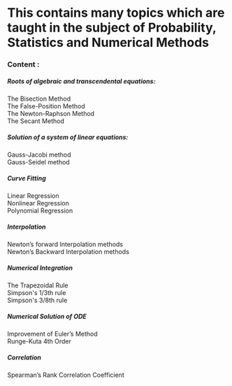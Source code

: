 <h1>This contains many topics which are taught in the subject of Probability, Statistics and Numerical Methods</h1>

<h3>Content :</h3>

<h5>Roots of algebraic and transcendental equations:</h5>
<div>The Bisection Method
</div>
<div>The False-Position Method</div>
<div>The Newton-Raphson Method</div>
<div>The Secant Method</div>

<h5>Solution of a system of linear equations:</h5>
<div> Gauss-Jacobi method
</div>
<div>Gauss-Seidel method</div>

<h5>Curve Fitting</h5>
<div>Linear Regression</div>
<div>Nonlinear Regression</div>
<div>Polynomial Regression</div>

<h5>Interpolation</h5>
<div>Newton’s forward Interpolation methods</div>
<div>Newton’s Backward Interpolation methods</div>

<h5>Numerical Integration</h5>
<div>The Trapezoidal Rule</div>
<div>Simpson's 1/3th rule</div>
<div>Simpson's 3/8th rule</div>

<h5>Numerical Solution of ODE</h5>
<div>Improvement of Euler’s Method</div>
<div>Runge-Kuta 4th Order
</div>

<h5>Correlation</h5>
<div>Spearman’s Rank Correlation Coefficient</div>
